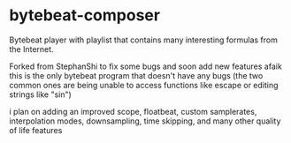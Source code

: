 # bytebeat-composer
Bytebeat player with playlist that contains many interesting formulas from the Internet.

Forked from StephanShi to fix some bugs and soon add new features
afaik this is the only bytebeat program that doesn't have any bugs (the two common ones are being unable to access functions like escape or editing strings like "sin")

i plan on adding an improved scope, floatbeat, custom samplerates, interpolation modes, downsampling, time skipping, and many other quality of life features
